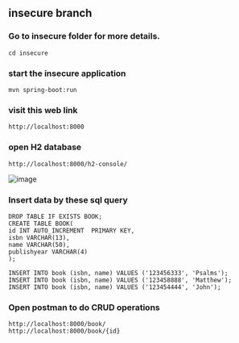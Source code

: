 ## insecure branch

### Go to insecure folder for more details.
```
cd insecure
```
### start the insecure application
```
mvn spring-boot:run
```

### visit this web link
```
http://localhost:8000
```
### open H2 database
```
http://localhost:8000/h2-console/
```
![image](https://user-images.githubusercontent.com/73401615/227599859-c9ff1f64-3cc9-45ed-86af-e6a4a8b42493.png)

### Insert data by these sql query
```
DROP TABLE IF EXISTS BOOK;
CREATE TABLE BOOK(
id INT AUTO_INCREMENT  PRIMARY KEY,
isbn VARCHAR(13),
name VARCHAR(50),
publishyear VARCHAR(4)
);
```

```
INSERT INTO book (isbn, name) VALUES ('123456333', 'Psalms');
INSERT INTO book (isbn, name) VALUES ('123458888', 'Matthew');
INSERT INTO book (isbn, name) VALUES ('123454444', 'John');
```



### Open postman to do CRUD operations
```
http://localhost:8000/book/ 
http://localhost:8000/book/{id}
```
